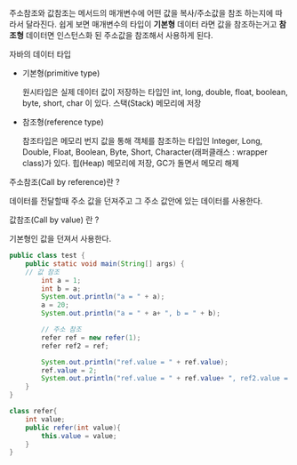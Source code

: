 주소참조와 값참조는 메서드의 매개변수에 어떤 값을 복사/주소값을 참조 하는지에 따라서 달라진다. 쉽게 보면 매개변수의 타입이 **기본형** 데이터 라면 값을 참조하는거고 **참조형** 데이터면 인스턴스화 된 주소값을 참조해서 사용하게 된다.

자바의 데이터 타입

- 기본형(primitive type)
    
    원시타입은 실제 데이터 값이 저장하는 타입인 int, long, double, float, boolean, byte, short, char 이 있다. 스택(Stack) 메모리에 저장
    
- 참조형(reference type)
    
    참조타입은 메모리 번지 값을 통해 객체를 참조하는 타입인 Integer, Long, Double, Float, Boolean, Byte, Short, Character(래퍼클래스 : wrapper class)가 있다. 힙(Heap) 메모리에 저장, GC가 돌면서 메모리 해제
    

주소참조(Call by reference)란 ? 

데이터를 전달할때 주소 값을 던져주고 그 주소 값안에 있는 데이터를 사용한다.

값참조(Call by value) 란 ?

기본형인 값을 던져서 사용한다.

```java
public class test {
    public static void main(String[] args) {
    // 값 참조 
        int a = 1;
        int b = a;
        System.out.println("a = " + a);
        a = 20;
        System.out.println("a = " + a+ ", b = " + b);

		// 주소 참조  
        refer ref = new refer(1);
        refer ref2 = ref;

        System.out.println("ref.value = " + ref.value);
        ref.value = 2;
        System.out.println("ref.value = " + ref.value+ ", ref2.value = " + ref2.value);
    }
}

class refer{
    int value;
    public refer(int value){
        this.value = value;
    }
}
```
